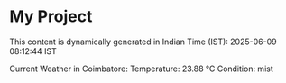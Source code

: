 # My Project

This content is dynamically generated in Indian Time (IST): 2025-06-09 08:12:44 IST


Current Weather in Coimbatore:
Temperature: 23.88 °C
Condition: mist
